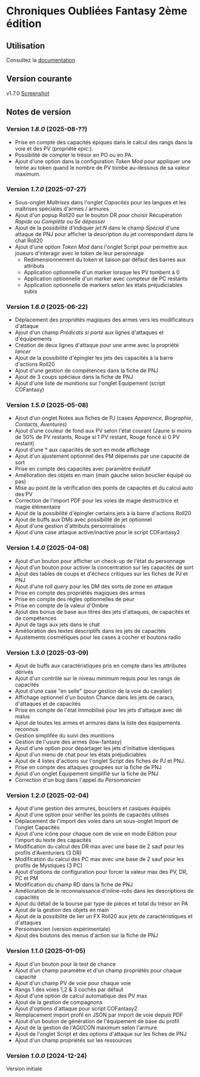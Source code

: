 # Chroniques Oubliées Fantasy 2ème édition

## Utilisation

Consultez la [documentation](https://stephaned68.github.io/COF2e/)

## Version courante

v1.7.0 [Screenshot](cof2e.png)

## Notes de version

### Version _1.8.0_ (2025-08-??)

- Prise en compte des capacités épiques dans le calcul des rangs dans la voie et des PV (propriété <em>epic:</em>).
- Possibilité de compter le trésor en PO ou en PA.
- Ajout d'une option dans la configuration _Token Mod_ pour appliquer une teinte au token quand le nombre de PV tombe au-dessous de sa valeur maximum.

### Version _1.7.0_ (2025-07-27)

- Sous-onglet _Maîtrises_ dans l'onglet _Capacités_ pour les langues et les maîtrises spéciales d'armes / armures
- Ajout d'un popup Roll20 sur le bouton DR pour choisir Récupération _Rapide_ ou _Complète_ ou _Se dépasser_
- Ajout de la possibilité d'indiquer _jet:N_ dans le champ _Spécial_ d'une attaque de PNJ pour afficher la description du jet correspondant dans le chat Roll20
- Ajout d'une option _Token Mod_ dans l'onglet Script pour permettre aux joueurs d'interagir avec le token de leur personnage
  - Redimensionnement du token et liaison par défaut des barres aux attributs
  - Application optionnelle d'un marker lorsque les PV tombent à 0
  - Application optionnelle d'un marker avec compteur de PC restants
  - Application optionnelle de markers selon les états préjudiciables subis

### Version _1.6.0_ (2025-06-22)

- Déplacement des propriétés magiques des armes vers les modificateurs d'attaque
- Ajout d'un champ _Prédicats si porté_ aux lignes d'attaques et d'équipements
- Création de deux lignes d'attaque pour une arme avec la propriété _lancer_
- Ajout de la possibilité d'épingler les jets des capacités à la barre d'actions Roll20
- Ajout d'une gestion de compétences dans la fiche de PNJ
- Ajout de 3 coups spéciaux dans la fiche de PNJ
- Ajout d'une liste de munitions sur l'onglet Equipement (script COFantasy)

### Version _1.5.0_ (2025-05-08)

- Ajout d'un onglet Notes aux fiches de PJ (cases _Apparence_, _Biographie_, _Contacts_, _Aventures_)
- Ajout d'une couleur de fond aux PV selon l'état courant (Jaune si moins de 50% de PV restants, Rouge si 1 PV restant, Rouge foncé si 0 PV restant)
- Ajout d'une * aux capacités de sort en mode affichage
- Ajout d'un ajustement optionnel des PM dépensés par une capacité de sort
- Prise en compte des capacités avec paramètre évolutif
- Amélioration des objets en main (main gauche selon bouclier équipé ou pas)
- Mise au point de la vérification des points de capacités et du calcul auto des PV
- Correction de l'import PDF pour les voies de magie destructrice et magie élémentaire
- Ajout de la possibilité d'épingler certains jets à la barre d'actions Roll20
- Ajout de buffs aux DMs avec possibilité de jet optionnel
- Ajout d'une gestion d'attributs personnalisés
- Ajout d'une case attaque active/inactive pour le script COFantasy2

### Version _1.4.0_ (2025-04-08)

- Ajout d'un bouton pour afficher un check-up de l'état du personnage
- Ajout d'un bouton pour activer la concentration sur les capacités de sort
- Ajout des tables de coups et d'échecs critiques sur les fiches de PJ et PNJ
- Ajout d'une _roll query_ pour les DM des sorts de zone en attaque
- Prise en compte des propriétés magiques des armes
- Prise en compte des règles optionnelles de peur
- Prise en compte de la valeur d'Ombre
- Ajout des bonus de base aux titres des jets d'attaques, de capacités et de compétences
- Ajout de tags aux jets dans le chat
- Amélioration des textes descriptifs dans les jets de capacités
- Ajustements cosmétiques pour les cases à cocher et boutons radio

### Version _1.3.0_ (2025-03-09)

- Ajout de buffs aux caractéristiques pris en compte dans les attributes dérivés
- Ajout d'un contrôle sur le niveau minimum requis pour les rangs de capacités
- Ajout d'une case "en selle" (pour gestion de la voie du cavalier)
- Affichage optionnel d'un bouton Chance dans les jets de caracs, d'attaques et de capacités
- Prise en compte de l'état Immobilisé pour les jets d'attaque avec dé malus
- Ajout de toutes les armes et armures dans la liste des équipements reconnus
- Gestion simplifée du suivi des munitions
- Gestion de l'usure des armes (low-fantasy)
- Ajout d'une option pour départager les jets d'initiative identiques
- Ajout d'un menu de chat pour les états préjudiciables
- Ajout de 4 listes d'actions sur l'onglet Script des fiches de PJ et PNJ.
- Prise en compte des attaques groupées sur la fiche de PNJ
- Ajout d'un onglet Equipement simplifié sur la fiche de PNJ
- Correction d'un bug dans l'appel du _Persomancien_

### Version _1.2.0_ (2025-02-04)

- Ajout d'une gestion des armures, boucliers et casques équipés
- Ajout d'une option pour vérifier les points de capacités utilisés
- Déplacement de l'import des voies dans un sous-onglet Import de l'onglet Capacités
- Ajout d'une icône pour chaque nom de voie en mode Edition pour l'import du texte des capacités
- Modification du calcul des DR max avec une base de 2 sauf pour les profils d'Aventuriers (3 DR)
- Modification du calcul des PC max avec une base de 2 sauf pour les profils de Mystiques (3 PC)
- Ajout d'options de configuration pour forcer la valeur max des PV, DR, PC et PM
- Modification du champ RD dans la fiche de PNJ
- Amélioration de le reconnaissance d'inline-rolls dans les descriptions de capacités
- Ajout du détail de la bourse par type de pièces et total du trésor en PA
- Ajout de la gestion des objets en main
- Ajout de la possibilité de lier un FX Roll20 aux jets de caractéristiques et d'attaques
- Persomancien (version expérimentale)
- Ajout des boutons des menus d'action sur la fiche de PNJ

### Version _1.1.0_ (2025-01-05)

- Ajout d'un bouton pour le test de chance
- Ajout d'un champ paramètre et d'un champ propriétés pour chaque capacité
- Ajout d'un champ PV de voie pour chaque voie
- Rangs 1 des voies 1,2 & 3 cochés par défaut
- Ajout d'une option de calcul automatique des PV max
- Ajout de la gestion de compagnons
- Ajout d'options d'attaque pour script COFantasy2
- Remplacement import profil en JSON par import de voie depuis PDF
- Ajout d'un bouton de génération de l'équipement de base du profil
- Ajout de la gestion de l'AGI/CON maximum selon l'armure
- Ajout de l'onglet Script et des options d'attaque sur les fiches de PNJ
- Ajout d'un champ propriétés sur les ressources

### Version _1.0.0_ (2024-12-24)

Version initiale
